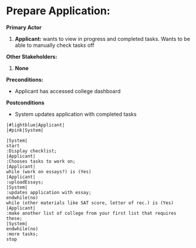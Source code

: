 # Prepare Application:
**Primary Actor**
1. **Applicant:** wants to view in progress and completed tasks. Wants to be able to manually check tasks off 

**Other Stakeholders:**
1. **None**

**Preconditions:**
* Applicant has accessed college dashboard

**Postconditions**
* System updates application with completed tasks

```plantuml
|#lightblue|Applicant|
|#pink|System|

|System|
start
:Display checklist;
|Applicant|
:Chooses tasks to work on;
|Applicant|
while (work on essays?) is (Yes)
|Applicant|
:uploadEssays;
|System|
:updates application with essay;
endwhile(no)
while (other materials like SAT score, letter of rec.) is (Yes)
|Applicant|
:make another list of college from your first list that requires these;
|System|
endwhile(no)
:more tasks;
stop





```
